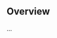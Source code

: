 <!-- Note: Please must use one of our issue templates to file an issue! 🛑 -->
<!-- 👉 https://github.com/hiimnhan/test-dsa/issues/new/choose 👈 -->
<!-- **Issues that should have been filed with a template will be closed without action, and we will ask you to use a template.** -->

<!-- This blank issue template is only for issues that don't fit any of the templates. -->

## Overview

...
